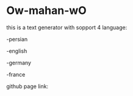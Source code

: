 # Ow-mahan-wO
this is a text generator with sopport 4 language:

-persian

-english

-germany

-france

github page link:


